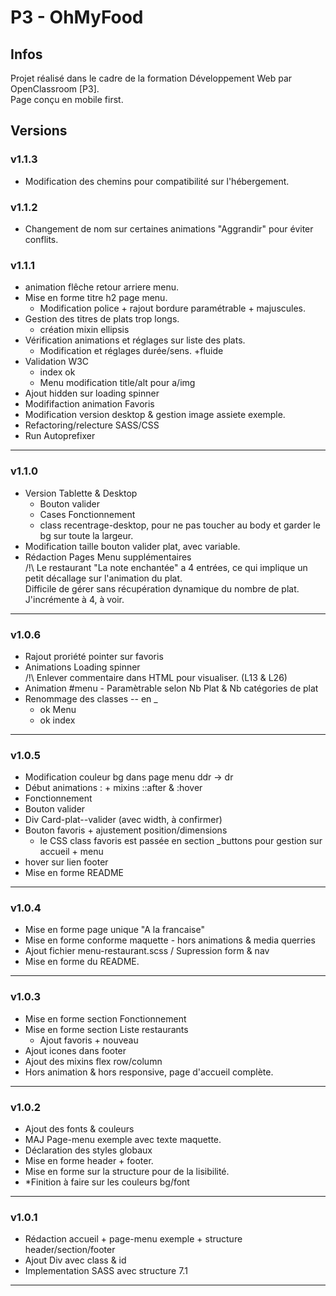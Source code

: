  # P3 - OhMyFood
## Infos  
Projet réalisé dans le cadre de la formation Développement Web par OpenClassroom [P3].  
Page conçu en mobile first.  

## Versions 

### v1.1.3  

* Modification des chemins pour compatibilité sur l'hébergement.  

### v1.1.2 

* Changement de nom sur certaines animations "Aggrandir" pour éviter conflits.  

### v1.1.1

* animation flêche retour arriere menu.  
* Mise en forme titre h2 page menu.  
    - Modification police + rajout bordure paramétrable + majuscules.  
* Gestion des titres de plats trop longs.  
    - création mixin ellipsis
* Vérification animations et réglages sur liste des plats.  
    - Modification et réglages durée/sens. +fluide  
* Validation W3C  
    - index ok  
    - Menu modification title/alt pour a/img  
* Ajout hidden sur loading spinner  
* Modififaction animation Favoris  
* Modification version desktop & gestion image assiete exemple.  
* Refactoring/relecture SASS/CSS  
* Run Autoprefixer  

*** 

### v1.1.0

* Version Tablette & Desktop  
    - Bouton valider  
    - Cases Fonctionnement  
    - class recentrage-desktop, pour ne pas toucher au body et garder le bg sur toute la largeur.    
* Modification taille bouton valider plat, avec variable.  
* Rédaction Pages Menu supplémentaires  
    /!\ Le restaurant "La note enchantée" a 4 entrées, ce qui implique un petit décallage sur l'animation du plat.   
    Difficile de gérer sans récupération dynamique du nombre de plat. J'incrémente à 4, à voir.  

***

### v1.0.6

* Rajout proriété pointer sur favoris  
* Animations Loading spinner  
/!\ Enlever commentaire dans HTML pour visualiser.  (L13 & L26)
* Animation #menu  - Paramètrable selon Nb Plat & Nb catégories de plat  
* Renommage des classes -- en _  
    - ok Menu  
    - ok index  

***

### v1.0.5

* Modification couleur bg dans page menu ddr -> dr  
* Début animations : + mixins ::after & :hover  
* Fonctionnement  
* Bouton valider  
* Div Card-plat--valider (avec width, à confirmer)  
* Bouton favoris + ajustement position/dimensions  
    - le CSS class favoris est passée en section _buttons pour gestion sur accueil + menu  
* hover sur lien footer  
* Mise en forme README  

***

### v1.0.4

* Mise en forme page unique "A la francaise"  
* Mise en forme conforme maquette - hors animations & media querries   
* Ajout fichier menu-restaurant.scss / Supression form & nav  
* Mise en forme du README.  

***

### v1.0.3

* Mise en forme section Fonctionnement  
* Mise en forme section Liste restaurants  
    - Ajout favoris + nouveau  
* Ajout icones dans footer  
* Ajout des mixins flex row/column  
* Hors animation & hors responsive, page d'accueil complète.  

***

### v1.0.2

* Ajout des fonts & couleurs  
* MAJ Page-menu exemple avec texte maquette.  
* Déclaration des styles globaux  
* Mise en forme header + footer.  
* Mise en forme sur la structure pour de la lisibilité.  
* *Finition à faire sur les couleurs bg/font  

***

### v1.0.1

* Rédaction accueil + page-menu exemple + structure header/section/footer  
* Ajout Div avec class & id  
* Implementation SASS avec structure 7.1  

***